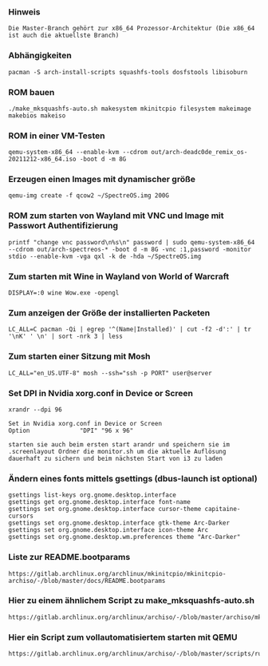 ### Hinweis
    Die Master-Branch gehört zur x86_64 Prozessor-Architektur (Die x86_64 ist auch die aktuellste Branch)

### Abhängigkeiten
    pacman -S arch-install-scripts squashfs-tools dosfstools libisoburn

### ROM bauen
    ./make_mksquashfs-auto.sh makesystem mkinitcpio filesystem makeimage makebios makeiso

### ROM in einer VM-Testen
    qemu-system-x86_64 --enable-kvm --cdrom out/arch-deadc0de_remix_os-20211212-x86_64.iso -boot d -m 8G

### Erzeugen einen Images mit dynamischer größe
    qemu-img create -f qcow2 ~/SpectreOS.img 200G

### ROM zum starten von Wayland mit VNC und Image mit Passwort Authentifizierung
    printf "change vnc password\n%s\n" password | sudo qemu-system-x86_64 --cdrom out/arch-spectreos-* -boot d -m 8G -vnc :1,password -monitor stdio --enable-kvm -vga qxl -k de -hda ~/SpectreOS.img 

### Zum starten mit Wine in Wayland von World of Warcraft
    DISPLAY=:0 wine Wow.exe -opengl

### Zum anzeigen der Größe der installierten Packeten
    LC_ALL=C pacman -Qi | egrep '^(Name|Installed)' | cut -f2 -d':' | tr '\nK' ' \n' | sort -nrk 3 | less

### Zum starten einer Sitzung mit Mosh
    LC_ALL="en_US.UTF-8" mosh --ssh="ssh -p PORT" user@server

### Set DPI in Nvidia xorg.conf in Device or Screen
    xrandr --dpi 96

    Set in Nvidia xorg.conf in Device or Screen
    Option              "DPI" "96 x 96"

    starten sie auch beim ersten start arandr und speichern sie im .screenlayout Ordner die monitor.sh um die aktuelle Auflösung dauerhaft zu sichern und beim nächsten Start von i3 zu laden

### Ändern eines fonts mittels gsettings (dbus-launch ist optional)
    gsettings list-keys org.gnome.desktop.interface
    gsettings get org.gnome.desktop.interface font-name
    gsettings set org.gnome.desktop.interface cursor-theme capitaine-cursors
    gsettings set org.gnome.desktop.interface gtk-theme Arc-Darker
    gsettings set org.gnome.desktop.interface icon-theme Arc
    gsettings set org.gnome.desktop.wm.preferences theme "Arc-Darker"

### Liste zur README.bootparams
    https://gitlab.archlinux.org/archlinux/mkinitcpio/mkinitcpio-archiso/-/blob/master/docs/README.bootparams

### Hier zu einem ähnlichem Script zu make_mksquashfs-auto.sh
    https://gitlab.archlinux.org/archlinux/archiso/-/blob/master/archiso/mkarchiso

### Hier ein Script zum vollautomatisiertem starten mit QEMU
    https://gitlab.archlinux.org/archlinux/archiso/-/blob/master/scripts/run_archiso.sh

